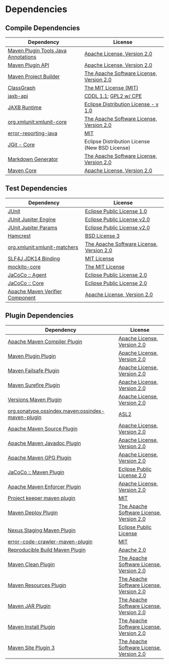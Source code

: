 <!-- @formatter:off -->
# Dependencies

## Compile Dependencies

| Dependency                               | License                                        |
| ---------------------------------------- | ---------------------------------------------- |
| [Maven Plugin Tools Java Annotations][0] | [Apache License, Version 2.0][1]               |
| [Maven Plugin API][2]                    | [Apache License, Version 2.0][1]               |
| [Maven Project Builder][4]               | [The Apache Software License, Version 2.0][5]  |
| [ClassGraph][6]                          | [The MIT License (MIT)][7]                     |
| [jaxb-api][8]                            | [CDDL 1.1][9]; [GPL2 w/ CPE][9]                |
| [JAXB Runtime][11]                       | [Eclipse Distribution License - v 1.0][12]     |
| [org.xmlunit:xmlunit-core][13]           | [The Apache Software License, Version 2.0][5]  |
| [error-reporting-java][15]               | [MIT][16]                                      |
| [JGit - Core][17]                        | Eclipse Distribution License (New BSD License) |
| [Markdown Generator][18]                 | [The Apache Software License, Version 2.0][5]  |
| [Maven Core][20]                         | [Apache License, Version 2.0][1]               |

## Test Dependencies

| Dependency                            | License                                       |
| ------------------------------------- | --------------------------------------------- |
| [JUnit][22]                           | [Eclipse Public License 1.0][23]              |
| [JUnit Jupiter Engine][24]            | [Eclipse Public License v2.0][25]             |
| [JUnit Jupiter Params][24]            | [Eclipse Public License v2.0][25]             |
| [Hamcrest][28]                        | [BSD License 3][29]                           |
| [org.xmlunit:xmlunit-matchers][13]    | [The Apache Software License, Version 2.0][5] |
| [SLF4J JDK14 Binding][32]             | [MIT License][33]                             |
| [mockito-core][34]                    | [The MIT License][35]                         |
| [JaCoCo :: Agent][36]                 | [Eclipse Public License 2.0][37]              |
| [JaCoCo :: Core][38]                  | [Eclipse Public License 2.0][37]              |
| [Apache Maven Verifier Component][40] | [Apache License, Version 2.0][1]              |

## Plugin Dependencies

| Dependency                                              | License                                       |
| ------------------------------------------------------- | --------------------------------------------- |
| [Apache Maven Compiler Plugin][42]                      | [Apache License, Version 2.0][1]              |
| [Maven Plugin Plugin][44]                               | [Apache License, Version 2.0][1]              |
| [Maven Failsafe Plugin][46]                             | [Apache License, Version 2.0][1]              |
| [Maven Surefire Plugin][48]                             | [Apache License, Version 2.0][1]              |
| [Versions Maven Plugin][50]                             | [Apache License, Version 2.0][1]              |
| [org.sonatype.ossindex.maven:ossindex-maven-plugin][52] | [ASL2][5]                                     |
| [Apache Maven Source Plugin][54]                        | [Apache License, Version 2.0][1]              |
| [Apache Maven Javadoc Plugin][56]                       | [Apache License, Version 2.0][1]              |
| [Apache Maven GPG Plugin][58]                           | [Apache License, Version 2.0][5]              |
| [JaCoCo :: Maven Plugin][60]                            | [Eclipse Public License 2.0][37]              |
| [Apache Maven Enforcer Plugin][62]                      | [Apache License, Version 2.0][1]              |
| [Project keeper maven plugin][64]                       | [MIT][16]                                     |
| [Maven Deploy Plugin][66]                               | [The Apache Software License, Version 2.0][5] |
| [Nexus Staging Maven Plugin][68]                        | [Eclipse Public License][23]                  |
| [error-code-crawler-maven-plugin][70]                   | [MIT][16]                                     |
| [Reproducible Build Maven Plugin][72]                   | [Apache 2.0][5]                               |
| [Maven Clean Plugin][74]                                | [The Apache Software License, Version 2.0][5] |
| [Maven Resources Plugin][76]                            | [The Apache Software License, Version 2.0][5] |
| [Maven JAR Plugin][78]                                  | [The Apache Software License, Version 2.0][5] |
| [Maven Install Plugin][80]                              | [The Apache Software License, Version 2.0][5] |
| [Maven Site Plugin 3][82]                               | [The Apache Software License, Version 2.0][5] |

[64]: https://github.com/exasol/project-keeper-maven-plugin
[15]: https://github.com/exasol/error-reporting-java
[5]: http://www.apache.org/licenses/LICENSE-2.0.txt
[11]: https://eclipse-ee4j.github.io/jaxb-ri/
[48]: https://maven.apache.org/surefire/maven-surefire-plugin/
[74]: http://maven.apache.org/plugins/maven-clean-plugin/
[40]: https://maven.apache.org/shared/maven-verifier/
[16]: https://opensource.org/licenses/MIT
[34]: https://github.com/mockito/mockito
[4]: http://maven.apache.org/
[50]: http://www.mojohaus.org/versions-maven-plugin/
[29]: http://opensource.org/licenses/BSD-3-Clause
[42]: https://maven.apache.org/plugins/maven-compiler-plugin/
[9]: https://oss.oracle.com/licenses/CDDL+GPL-1.1
[58]: http://maven.apache.org/plugins/maven-gpg-plugin/
[18]: https://github.com/Steppschuh/Java-Markdown-Generator
[38]: http://org.jacoco.core
[22]: http://junit.org
[37]: https://www.eclipse.org/legal/epl-2.0/
[13]: https://www.xmlunit.org/
[20]: https://maven.apache.org/ref/3.6.3/maven-core/
[72]: http://zlika.github.io/reproducible-build-maven-plugin
[33]: http://www.opensource.org/licenses/mit-license.php
[36]: http://org.jacoco.agent
[6]: https://github.com/classgraph/classgraph
[35]: https://github.com/mockito/mockito/blob/release/3.x/LICENSE
[24]: https://junit.org/junit5/
[44]: https://maven.apache.org/plugin-tools/maven-plugin-plugin
[54]: https://maven.apache.org/plugins/maven-source-plugin/
[28]: http://hamcrest.org/JavaHamcrest/
[32]: http://www.slf4j.org
[76]: http://maven.apache.org/plugins/maven-resources-plugin/
[0]: https://maven.apache.org/plugin-tools/maven-plugin-annotations
[60]: http://jacoco-maven-plugin
[68]: http://www.sonatype.com/public-parent/nexus-maven-plugins/nexus-staging/nexus-staging-maven-plugin/
[46]: https://maven.apache.org/surefire/maven-failsafe-plugin/
[7]: http://opensource.org/licenses/MIT
[23]: http://www.eclipse.org/legal/epl-v10.html
[2]: https://maven.apache.org/ref/3.6.3/maven-plugin-api/
[78]: http://maven.apache.org/plugins/maven-jar-plugin/
[12]: http://www.eclipse.org/org/documents/edl-v10.php
[1]: https://www.apache.org/licenses/LICENSE-2.0.txt
[62]: https://maven.apache.org/enforcer/maven-enforcer-plugin/
[25]: https://www.eclipse.org/legal/epl-v20.html
[80]: http://maven.apache.org/plugins/maven-install-plugin/
[17]: https://www.eclipse.org/jgit/
[70]: https://github.com/exasol/error-code-crawler-maven-plugint
[52]: https://sonatype.github.io/ossindex-maven/ossindex-maven-plugin/
[8]: https://github.com/javaee/jaxb-spec/jaxb-api
[66]: http://maven.apache.org/plugins/maven-deploy-plugin/
[82]: http://maven.apache.org/plugins/maven-site-plugin/
[56]: https://maven.apache.org/plugins/maven-javadoc-plugin/
